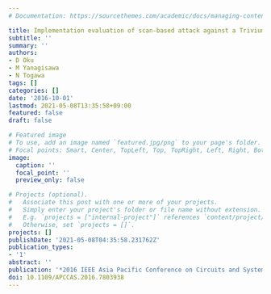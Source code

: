 ```yaml
---
# Documentation: https://sourcethemes.com/academic/docs/managing-content/

title: Implementation evaluation of scan-based attack against a Trivium cipher circuit
subtitle: ''
summary: ''
authors:
- D Oku
- M Yanagisawa
- N Togawa
tags: []
categories: []
date: '2016-10-01'
lastmod: 2021-05-08T13:35:58+09:00
featured: false
draft: false

# Featured image
# To use, add an image named `featured.jpg/png` to your page's folder.
# Focal points: Smart, Center, TopLeft, Top, TopRight, Left, Right, BottomLeft, Bottom, BottomRight.
image:
  caption: ''
  focal_point: ''
  preview_only: false

# Projects (optional).
#   Associate this post with one or more of your projects.
#   Simply enter your project's folder or file name without extension.
#   E.g. `projects = ["internal-project"]` references `content/project/deep-learning/index.md`.
#   Otherwise, set `projects = []`.
projects: []
publishDate: '2021-05-08T04:35:58.231762Z'
publication_types:
- '1'
abstract: ''
publication: '*2016 IEEE Asia Pacific Conference on Circuits and Systems (APCCAS)*'
doi: 10.1109/APCCAS.2016.7803938
---
```

